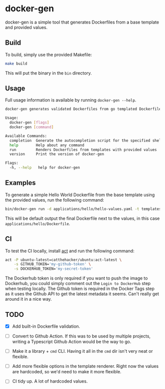 # docker-gen

docker-gen is a simple tool that generates Dockerfiles from a base template and provided values.

## Build

To build, simply use the provided Makefile:

```bash
make build
```

This will put the binary in the `bin` directory.

## Usage

Full usage information is available by running `docker-gen --help`.

```bash
docker-gen generates validated Dockerfiles from go templated Dockerfiles.

Usage:
  docker-gen [flags]
  docker-gen [command]

Available Commands:
  completion  Generate the autocompletion script for the specified shell
  help        Help about any command
  run         Renders Dockerfiles from templates with provided values
  version     Print the version of docker-gen

Flags:
  -h, --help   help for docker-gen
```

## Examples

To generate a simple Hello World Dockerfile from the base template using the provided values, run the following command:

```bash
bin/docker-gen run -d applications/hello/hello-values.yaml -t templates base
```

This will be default output the final Dockerfile next to the values, in this case `applications/hello/Dockerfile`.

## CI

To test the CI locally, install [act](https://github.com/nektos/act) and run the following command:

```bash
act -P ubuntu-latest=catthehacker/ubuntu:act-latest \
    -s GITHUB_TOKEN='my-github-token' \
    -s DOCKERHUB_TOKEN='my-secret-token'
```

The Dockerhub token is only required if you want to push the image to Dockerhub, you could simply comment out the `Login to DockerHub` step when testing locally.
The Github token is required in the Docker Tags step as it uses the Github API to get the latest metadata it seems. Can't really get around it in a nice way.

## TODO
- [X] Add built-in Dockerfile validation.

- [ ] Convert to Github Action. If this was to be used by multiple projects, writing a Typescript Github Action would be the way to go.
- [ ] Make it a library + `cmd` CLI. Having it all in the `cmd` dir isn't very neat or flexible.
- [ ] Add more flexible options in the template renderer. Right now the values are hardcoded, 
      so we'd need to make it more flexible.
- [ ] CI tidy up. A lot of hardcoded values.